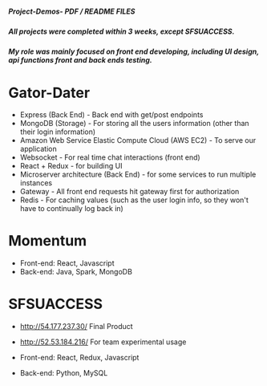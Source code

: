 ##### Project-Demos- PDF / README FILES
##### All projects were completed within 3 weeks, except SFSUACCESS.
##### My role was mainly focused on front end developing, including UI design, api functions front and back ends testing.

# Gator-Dater
  - Express (Back End) - Back end with get/post endpoints
  - MongoDB (Storage) - For storing all the users information (other than their login information)
  - Amazon Web Service Elastic Compute Cloud (AWS EC2) - To serve our application
  - Websocket - For real time chat interactions (front end)
  - React + Redux - for building UI 
  - Microserver architecture (Back End) - for some services to run multiple instances
  - Gateway - All front end requests hit gateway first for authorization
  - Redis - For caching values (such as the user login info, so they won't have to continually log back in)

# Momentum
  - Front-end: React, Javascript
  - Back-end: Java, Spark, MongoDB

# SFSUACCESS
  - http://54.177.237.30/ Final Product
  - http://52.53.184.216/ For team experimental usage

  - Front-end: React, Redux, Javascript
  - Back-end: Python, MySQL

